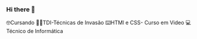 ### Hi there 👋

🤓Cursando
👨‍💻TDI-Técnicas de Invasão
⌨️HTMl e CSS- Curso em Video
💻Técnico de Informática
